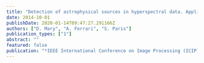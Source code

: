 ```yaml
---
title: "Detection of astrophysical sources in hyperspectral data. Applications to the MUSE instrument"
date: 2014-10-01
publishDate: 2020-01-14T09:47:27.291166Z
authors: ["D. Mary", "A. Ferrari", "S. Paris"]
publication_types: ["1"]
abstract: ""
featured: false
publication: "*IEEE International Conference on Image Processing (ICIP)*"
---
```


